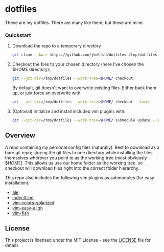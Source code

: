 # dotfiles
These are my dotfiles. There are many like them, but these are mine.

### Quickstart
1. Download the repo to a temporary directory
    ```sh
    git clone --bare https://github.com/jbellsh/dotfiles /tmp/dotfiles
    ```
2. Checkout the files to your chosen directory (here I've chosen the $HOME directory):
    ```sh
    git --git-dir=/tmp/dotfiles --work-tree=$HOME/ checkout
    ```
    By default, git doesn't want to overwrite existing files. Either back them up, or just force an overwrite with:
    ```sh
    git --git-dir=/tmp/dotfiles --work-tree=$HOME/ checkout --force
    ```
3. (Optional) Initialize and install included vim plugins with:
    ```sh
    git --git-dir=/tmp/dotfiles --work-tree=$HOME/ submodule update --init
    ```

## Overview
A repo containing my personal config files (naturally). Best to download as a bare git repo; storing the git files to one directory
while installing the files themselves wherever you point to as the working tree (most obviously $HOME).
This allows us use our home folder as the working tree, so checkout will download files right into the correct folder hierarchy.

This repo also includes the following vim plugins as submodules (for easy installation):
* [ale](https://github.com/dense-analysis/ale)
* [indentLine](https://github.com/Yggdroot/indentLine)
* [vim-colors-solarized](https://github.com/altercation/vim-colors-solarized)
* [vim-easy-align](https://github.com/junegunn/vim-easy-align)
* [vim-fish](https://github.com/dag/vim-fish)

## License

This project is licensed under the MIT License - see the [LICENSE](LICENSE) file for details
